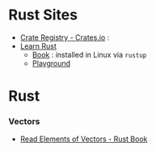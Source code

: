 

# Rust Sites
- [Crate Registry - Crates.io](https://crates.io/) :  
- [Learn Rust](https://doc.rust-lang.org/)
  - [Book](https://doc.rust-lang.org/book/) : installed in Linux via `rustup`
  - [Playground](https://play.rust-lang.org/)

# Rust

### Vectors
- [Read Elements of Vectors - Rust Book](https://doc.rust-lang.org/stable/book/ch08-01-vectors.html?highlight=reference%20vector#reading-elements-of-vectors )

